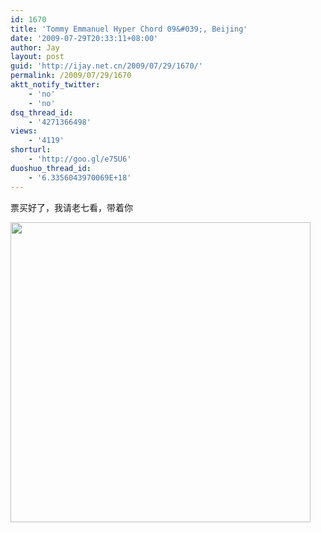 ```yaml
---
id: 1670
title: 'Tommy Emmanuel Hyper Chord 09&#039;, Beijing'
date: '2009-07-29T20:33:11+08:00'
author: Jay
layout: post
guid: 'http://ijay.net.cn/2009/07/29/1670/'
permalink: /2009/07/29/1670
aktt_notify_twitter:
    - 'no'
    - 'no'
dsq_thread_id:
    - '4271366498'
views:
    - '4119'
shorturl:
    - 'http://goo.gl/e75U6'
duoshuo_thread_id:
    - '6.3356043970069E+18'
---
```


票买好了，我请老七看，带着你

<a href="http://jayxu.com/log/wp-content/uploads/2009/07/20090729097.png"><img src="http://jayxu.com/log/wp-content/uploads/2009/07/20090729097.png" alt="" width="480" /></a>